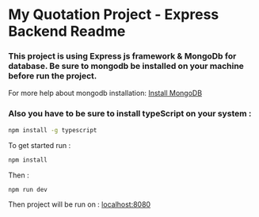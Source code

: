 # My Quotation Project - Express Backend Readme

### This project is using Express js framework & MongoDb for database. Be sure to mongodb be installed on your machine before run the project.

For more help about mongodb installation: [Install MongoDB](https://www.mongodb.com/docs/manual/installation/)

### Also you have to be sure to install typeScript on your system :

```bash
npm install -g typescript
```

To get started run :

```bash
npm install
```

Then :

```bash
npm run dev
```

Then project will be run on : [localhost:8080](http://localhost:8080/)
